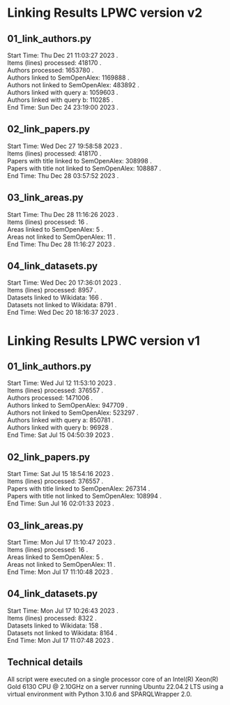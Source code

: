 # Linking Results LPWC version v2

## 01_link_authors.py

Start Time: Thu Dec 21 11:03:27 2023 .  
Items (lines) processed: 418170 .  
Authors processed: 1653780 .  
Authors linked to SemOpenAlex: 1169888 .  
Authors not linked to SemOpenAlex: 483892 .  
Authors linked with query a: 1059603 .  
Authors linked with query b: 110285 .  
End Time: Sun Dec 24 23:19:00 2023 .  

## 02_link_papers.py

Start Time: Wed Dec 27 19:58:58 2023 .  
Items (lines) processed: 418170 .  
Papers with title linked to SemOpenAlex: 308998 .  
Papers with title not linked to SemOpenAlex: 108887 .  
End Time: Thu Dec 28 03:57:52 2023 .  

## 03_link_areas.py

Start Time: Thu Dec 28 11:16:26 2023 .  
Items (lines) processed: 16 .  
Areas linked to SemOpenAlex: 5 .  
Areas not linked to SemOpenAlex: 11 .  
End Time: Thu Dec 28 11:16:27 2023 .  

## 04_link_datasets.py

Start Time: Wed Dec 20 17:36:01 2023 .  
Items (lines) processed: 8957 .  
Datasets linked to Wikidata: 166 .  
Datasets not linked to Wikidata: 8791 .  
End Time: Wed Dec 20 18:16:37 2023 .  


# Linking Results LPWC version v1

## 01_link_authors.py

Start Time: Wed Jul 12 11:53:10 2023 .  
Items (lines) processed: 376557 .  
Authors processed: 1471006 .  
Authors linked to SemOpenAlex: 947709 .  
Authors not linked to SemOpenAlex: 523297 .  
Authors linked with query a: 850781 .  
Authors linked with query b: 96928 .  
End Time: Sat Jul 15 04:50:39 2023 .  

## 02_link_papers.py

Start Time: Sat Jul 15 18:54:16 2023 .  
Items (lines) processed: 376557 .  
Papers with title linked to SemOpenAlex: 267314 .  
Papers with title not linked to SemOpenAlex: 108994 .  
End Time: Sun Jul 16 02:01:33 2023 .  

## 03_link_areas.py

Start Time: Mon Jul 17 11:10:47 2023 .  
Items (lines) processed: 16 .  
Areas linked to SemOpenAlex: 5 .  
Areas not linked to SemOpenAlex: 11 .  
End Time: Mon Jul 17 11:10:48 2023 .  

## 04_link_datasets.py

Start Time: Mon Jul 17 10:26:43 2023 .  
Items (lines) processed: 8322 .  
Datasets linked to Wikidata: 158 .  
Datasets not linked to Wikidata: 8164 .  
End Time: Mon Jul 17 11:07:48 2023 .  


## Technical details 

All script were executed on a single processor core of an Intel(R) Xeon(R) Gold 6130 CPU @ 2.10GHz on a server running Ubuntu 22.04.2 LTS
using a virtual environment with Python 3.10.6 and SPARQLWrapper 2.0.
